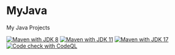 # MyJava

My Java Projects  

[![Maven with JDK 8](https://github.com/MoonLord-LM/MyJava/actions/workflows/maven-jdk8.yml/badge.svg)](https://github.com/MoonLord-LM/MyJava/actions/workflows/maven-jdk8.yml)
[![Maven with JDK 11](https://github.com/MoonLord-LM/MyJava/actions/workflows/maven-jdk11.yml/badge.svg)](https://github.com/MoonLord-LM/MyJava/actions/workflows/maven-jdk11.yml)
[![Maven with JDK 17](https://github.com/MoonLord-LM/MyJava/actions/workflows/maven-jdk17.yml/badge.svg)](https://github.com/MoonLord-LM/MyJava/actions/workflows/maven-jdk17.yml)
[![Code check with CodeQL](https://github.com/MoonLord-LM/MyJava/actions/workflows/codeql.yml/badge.svg)](https://github.com/MoonLord-LM/MyJava/actions/workflows/codeql.yml)
